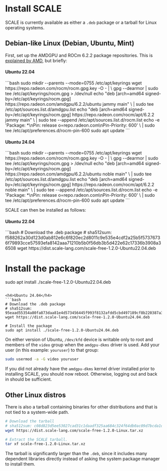 # Install SCALE

SCALE is currently available as either a `.deb` package or a tarball for Linux operating systems.

## Debian-like Linux (Debian, Ubuntu, Mint)

First, set up the AMDGPU and ROCm 6.2.2 package repositories. This is
[explained by AMD](https://rocm.docs.amd.com/projects/install-on-linux/en/docs-6.2.2/install/native-install/ubuntu.html), but
briefly:

<h4>Ubuntu 22.04</h4>
```bash
sudo mkdir --parents --mode=0755 /etc/apt/keyrings
wget https://repo.radeon.com/rocm/rocm.gpg.key -O - | \
    gpg --dearmor | sudo tee /etc/apt/keyrings/rocm.gpg > /dev/null
echo "deb [arch=amd64 signed-by=/etc/apt/keyrings/rocm.gpg] https://repo.radeon.com/amdgpu/6.2.2/ubuntu jammy main" \
    | sudo tee /etc/apt/sources.list.d/amdgpu.list
echo "deb [arch=amd64 signed-by=/etc/apt/keyrings/rocm.gpg] https://repo.radeon.com/rocm/apt/6.2.2 jammy main" \
    | sudo tee --append /etc/apt/sources.list.d/rocm.list
echo -e 'Package: *\nPin: release o=repo.radeon.com\nPin-Priority: 600' \
    | sudo tee /etc/apt/preferences.d/rocm-pin-600
sudo apt update
```

<h4>Ubuntu 24.04</h4>
```bash
sudo mkdir --parents --mode=0755 /etc/apt/keyrings
wget https://repo.radeon.com/rocm/rocm.gpg.key -O - | \
    gpg --dearmor | sudo tee /etc/apt/keyrings/rocm.gpg > /dev/null
echo "deb [arch=amd64 signed-by=/etc/apt/keyrings/rocm.gpg] https://repo.radeon.com/amdgpu/6.2.2/ubuntu noble main" \
    | sudo tee /etc/apt/sources.list.d/amdgpu.list
echo "deb [arch=amd64 signed-by=/etc/apt/keyrings/rocm.gpg] https://repo.radeon.com/rocm/apt/6.2.2 noble main" \
    | sudo tee --append /etc/apt/sources.list.d/rocm.list
echo -e 'Package: *\nPin: release o=repo.radeon.com\nPin-Priority: 600' \
    | sudo tee /etc/apt/preferences.d/rocm-pin-600
sudo apt update
```

SCALE can then be installed as follows:

<h4>Ubuntu 22.04</h4>
```bash
# Download the .deb package
# sha512sum: f588262a30d123d0ab812e6c6f820ec2d8011c9e535e4cdf2a25b5f57376736f79893cce57593efa8142aaa71210b5b0f56db3b5d422e62c17336b3908a36508
wget https://dist.scale-lang.com/scale-free-1.2.0-Ubuntu22.04.deb

# Install the package
sudo apt install ./scale-free-1.2.0-Ubuntu22.04.deb
```

<h4>Ubuntu 24.04</h4>
```bash
# Download the .deb package
# sha512sum: 95eaad55354a80fa873daa81e4d573456445f993f8132afdd5cbd497189cf8b220387a320b045e836828c8d15dc32a57bcbcf59f161d4cdbf09abfd29da4a423
wget https://dist.scale-lang.com/scale-free-1.2.0-Ubuntu24.04.deb

# Install the package
sudo apt install ./scale-free-1.2.0-Ubuntu24.04.deb
```

On either version of Ubuntu, `/dev/kfd` device is writable only to root and members of the `video` group when the `amdgpu-dkms` driver is used. Add your user (in this example: `youruser`) to that group:

```bash
sudo usermod -a -G video youruser
```

If you did not already have the `amdgpu-dkms` kernel driver installed prior to installing SCALE, you should now reboot. Otherwise, logging out and back in should be sufficient.

## Other Linux distros

There is also a tarball containing binaries for other distributions and that is not tied to a system-wide path.

```bash
# Download the tarball
# sha512sum: c08d823d5ee53027cad31c1daadf325aa684c324f64db0ac09d7bcda1d7dc3aba2cc943f5224d7f5f8363e2ba495a5c910956fe79b48396bbe61a93e8b364eb8
wget https://dist.scale-lang.com/scale-free-1.2.0-Linux.tar.xz

# Extract the SCALE tarball.
tar xf scale-free-1.2.0-Linux.tar.xz
```

The tarball is significantly larger than the `.deb`, since it includes many dependent libraries directly instead of asking the system package manager to install them.
